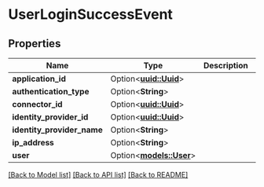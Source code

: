 # UserLoginSuccessEvent

## Properties

Name | Type | Description | Notes
------------ | ------------- | ------------- | -------------
**application_id** | Option<[**uuid::Uuid**](uuid::Uuid.md)> |  | [optional]
**authentication_type** | Option<**String**> |  | [optional]
**connector_id** | Option<[**uuid::Uuid**](uuid::Uuid.md)> |  | [optional]
**identity_provider_id** | Option<[**uuid::Uuid**](uuid::Uuid.md)> |  | [optional]
**identity_provider_name** | Option<**String**> |  | [optional]
**ip_address** | Option<**String**> |  | [optional]
**user** | Option<[**models::User**](User.md)> |  | [optional]

[[Back to Model list]](../README.md#documentation-for-models) [[Back to API list]](../README.md#documentation-for-api-endpoints) [[Back to README]](../README.md)


